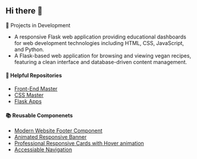 ## Hi there 👋
 🔭 Projects in Development
 - A responsive Flask web application providing educational dashboards for web development technologies including HTML, CSS, JavaScript, and Python.
 - A Flask-based web application for browsing and viewing vegan recipes, featuring a clean interface and database-driven content management.



#### 🚀 Helpful Repositories
- [Front-End Master](https://github.com/laneyreed/Frontend-Master)
- [CSS Master](https://github.com/laneyreed/CSS-Master)
- [Flask Apps](https://github.com/laneyreed/Flask-Apps)



#### 📚 Reusable Componenets
- [Modern Website Footer Component](https://github.com/laneyreed/Frontend-Master/tree/main/footers)
- [Animated Responsive Banner](https://github.com/laneyreed/CSS-Master/blob/main/animations/keyframe-banner/README.md)
- [Professional Responsive Cards with Hover animation](https://github.com/laneyreed/Frontend-Master/tree/main/responsive-cards)
- [Accessiable Navigation](https://github.com/laneyreed/Frontend-Master/tree/main/navigation/accessiable-nav)




<!--
**laneyreed/laneyreed** is a ✨ _special_ ✨ repository because its `README.md` (this file) appears on your GitHub profile.

Here are some ideas to get you started:

- 🔭 I’m currently working on ...
- 🌱 I’m currently learning ...
- 👯 I’m looking to collaborate on ...
- 🤔 I’m looking for help with ...
- 💬 Ask me about ...
- 📫 How to reach me: ...
- 😄 Pronouns: ...
- ⚡ Fun fact: ...
-->
